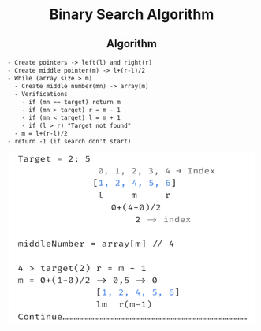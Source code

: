 <h1 align="center">Binary Search Algorithm</h1>

<h2 align="center">Algorithm</h2>

```
- Create pointers -> left(l) and right(r)
- Create middle pointer(m) -> l+(r-l)/2
- While (array size > m)
  - Create middle number(mn) -> array[m]
  - Verifications
    - if (mn == target) return m
    - if (mn > target) r = m - 1
    - if (mn < target) l = m + 1
    - if (l > r) "Target not found"
  - m = l+(r-l)/2
- return -1 (if search don't start)
```

<p align="center">
  <img
    src='https://raw.githubusercontent.com/kauefraga/assets/main/BinarySearch/BinarySearch.png'
    width="500px"
    height="350px"
  />
</p>
